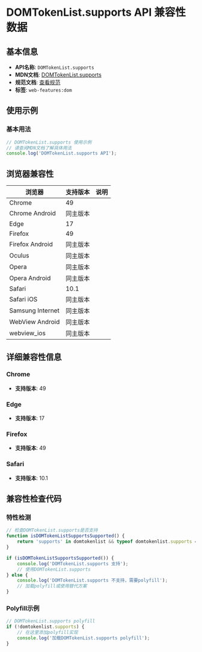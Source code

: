 # DOMTokenList.supports API 兼容性数据

## 基本信息

- **API名称**: `DOMTokenList.supports`
- **MDN文档**: [DOMTokenList.supports](https://developer.mozilla.org/docs/Web/API/DOMTokenList/supports)
- **规范文档**: [查看规范](https://dom.spec.whatwg.org/#ref-for-dom-domtokenlist-supports①)
- **标签**: `web-features:dom`

## 使用示例

### 基本用法

```javascript
// DOMTokenList.supports 使用示例
// 请查阅MDN文档了解具体用法
console.log('DOMTokenList.supports API');
```

## 浏览器兼容性

| 浏览器 | 支持版本 | 说明 |
|--------|----------|------|
| Chrome | 49 |  |
| Chrome Android | 同主版本 |  |
| Edge | 17 |  |
| Firefox | 49 |  |
| Firefox Android | 同主版本 |  |
| Oculus | 同主版本 |  |
| Opera | 同主版本 |  |
| Opera Android | 同主版本 |  |
| Safari | 10.1 |  |
| Safari iOS | 同主版本 |  |
| Samsung Internet | 同主版本 |  |
| WebView Android | 同主版本 |  |
| webview_ios | 同主版本 |  |

## 详细兼容性信息

### Chrome

- **支持版本**: 49

### Edge

- **支持版本**: 17

### Firefox

- **支持版本**: 49

### Safari

- **支持版本**: 10.1

## 兼容性检查代码

### 特性检测

```javascript
// 检查DOMTokenList.supports是否支持
function isDOMTokenListSupportsSupported() {
    return 'supports' in domtokenlist && typeof domtokenlist.supports === 'function';
}

if (isDOMTokenListSupportsSupported()) {
    console.log('DOMTokenList.supports 支持');
    // 使用DOMTokenList.supports
} else {
    console.log('DOMTokenList.supports 不支持，需要polyfill');
    // 加载polyfill或使用替代方案
}
```

### Polyfill示例

```javascript
// DOMTokenList.supports polyfill
if (!domtokenlist.supports) {
    // 在这里添加polyfill实现
    console.log('加载DOMTokenList.supports polyfill');
}
```

